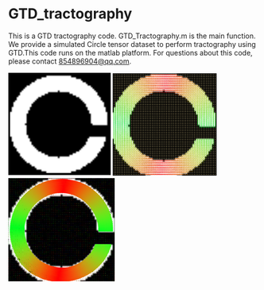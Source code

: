 # GTD_tractography
This is a GTD tractography code. GTD_Tractography.m is the main function. We provide a simulated Circle tensor dataset to perform tractography using GTD.This code runs on the matlab platform. For questions about this code, please contact 854896904@qq.com.



![image](https://github.com/A203-IPIS/GTD_tractography/blob/main/1.png)
![image](https://github.com/A203-IPIS/GTD_tractography/blob/main/2.png)
![image](https://github.com/A203-IPIS/GTD_tractography/blob/main/3.png)
